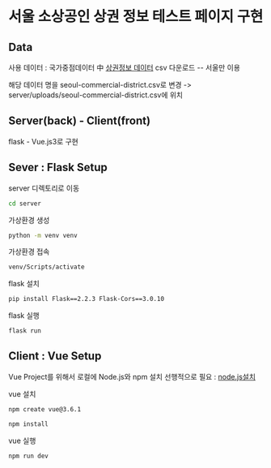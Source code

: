 # 서울 소상공인 상권 정보 테스트 페이지 구현

## Data
사용 데이터 : 국가중점데이터 中 [상권정보 데이터](https://www.data.go.kr/data/15083033/fileData.do) csv 다운로드 -- 서울만 이용

해당 데이터 명을 seoul-commercial-district.csv로 변경 -> server/uploads/seoul-commercial-district.csv에 위치

## Server(back) - Client(front)

flask - Vue.js3로 구현

## Sever : Flask Setup

server 디렉토리로 이동
```sh
cd server
```
가상환경 생성
```sh
python -m venv venv
```
가상환경 접속
```sh
venv/Scripts/activate
```

flask 설치
```sh
pip install Flask==2.2.3 Flask-Cors==3.0.10
```
flask 실행
```sh
flask run
```



## Client : Vue Setup
Vue Project를 위해서 로컬에 Node.js와 npm 설치 선행적으로 필요 : [node.js설치](https://nodejs.org/ko)


vue 설치
```sh
npm create vue@3.6.1
```
```sh
npm install
```
vue 실행
```sh
npm run dev
```

